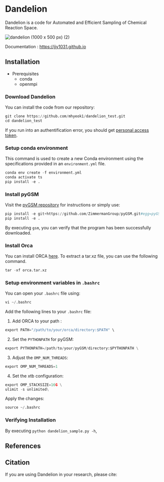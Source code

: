 # Dandelion 
Dandelion is a code for Automated and Efficient Sampling of Chemical Reaction Space.

![dandelion (1000 x 500 px) (2)](https://github.com/user-attachments/assets/e2dec9d2-b750-4db2-89aa-abb9f16f45f2)

Documentation : <https://jjy1031.github.io>

## Installation
- Prerequisites
  - conda
  - openmpi

### Download Dandelion

You can install the code from our repository:

```python
git clone https://github.com/mhyeok1/dandelion_test.git
cd dandelion_test
```
If you run into an authentification error, you should get [personal access token](https://docs.github.com/en/authentication/keeping-your-account-and-data-secure/managing-your-personal-access-tokens#creating-a-personal-access-token-classic).

### Setup conda environment

This command is used to create a new Conda environment using the specifications provided in an `environment.yml` file.

```python
conda env create -f environment.yml
conda activate ts
pip install -e .
```

### Install pyGSM

Visit the [pyGSM repository](https://github.com/ZimmermanGroup/pyGSM) for instructions or simply use:

```python
pip install -e git+https://github.com/ZimmermanGroup/pyGSM.git#egg=pyGSM
pip install -e .
```
By executing `gsm`, you can verify that the program has been successfully downloaded.

### Install Orca

You can install ORCA [here](https://orcaforum.kofo.mpg.de/app.php/portal).
To extract a tar.xz file, you can use the following command.

```python
tar -xf orca.tar.xz
```

### Setup environment variables in `.bashrc`

You can open your `.bashrc` file using:
```python
vi ~/.bashrc
```

Add the following lines to your `.bashrc` file:

1. Add ORCA to your path :
```python
export PATH="/path/to/your/orca/directory:$PATH" \
```

2. Set the `PYTHONPATH` for pyGSM:
```python
export PYTHONPATH=/path/to/your/pyGSM/directory:$PYTHONPATH \
```

3. Adjust the `OMP_NUM_THREADS`:
```python
export OMP_NUM_THREADS=1
```

4. Set the xtb configuration:
```python
export OMP_STACKSIZE=16G \
ulimit -s unlimited\
```

Apply the changes:
```python
source ~/.bashrc
```

### Verifying Installation

By executing `python dandelion_sample.py -h`, 

## References 


## Citation
If you are using Dandelion in your research, please cite:
